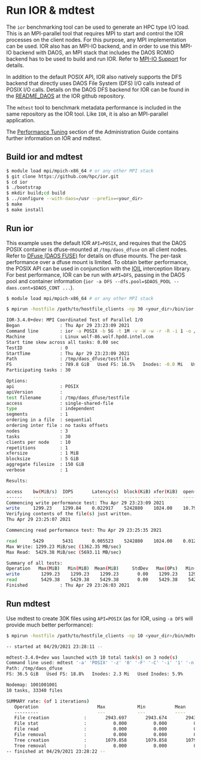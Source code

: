 # Run IOR & mdtest

The `ior` benchmarking tool can be used to generate an HPC type I/O load.
This is an MPI-parallel tool that requires MPI to start and control the
IOR processes on the client nodes. For this purpose, any MPI implementation
can be used. IOR also has an MPI-IO backend, and in order to use this
MPI-IO backend with DAOS, an MPI stack that includes the DAOS ROMIO backend
has to be used to build and run IOR.
Refer to [MPI-IO Support](https://docs.daos.io/v2.2/user/mpi-io/) for details.

In addition to the default POSIX API, IOR also natively supports the
DFS backend that directly uses DAOS File System (DFS) I/O calls instead
of POSIX I/O calls. Details on the DAOS DFS backend for IOR can be found in the
[README\_DAOS](https://github.com/hpc/ior/blob/main/README_DAOS)
at the IOR github repository.

The `mdtest` tool to benchmark metadata performance is included in the
same repository as the IOR tool.
Like `IOR`, it is also an MPI-parallel application.

The [Performance Tuning](https://docs.daos.io/v2.2/admin/performance_tuning/)
section of the Administration Guide contains further information on IOR and mdtest.

## Build ior and mdtest

```sh
$ module load mpi/mpich-x86_64 # or any other MPI stack
$ git clone https://github.com/hpc/ior.git
$ cd ior
$ ./bootstrap
$ mkdir build;cd build
$ ../configure --with-daos=/usr --prefix=<your_dir>
$ make
$ make install
```

## Run ior

This example uses the default IOR `API=POSIX`, and requires that the DAOS POSIX container
is dfuse-mounted at `/tmp/daos_dfuse` on all client nodes. Refer to
[DFuse (DAOS FUSE)](https://docs.daos.io/v2.2/user/filesystem/#dfuse-daos-fuse) for details on dfuse mounts.
The per-task performance over a dfuse mount is limited.
To obtain better performance, the POSIX API can be used in conjunction with the
[IOIL](https://docs.daos.io/v2.2/user/filesystem/#interception-library) interception library.
For best performance, IOR can be run with `API=DFS`, passing in the DAOS pool and container
information (`ior -a DFS --dfs.pool=$DAOS_POOL --daos.cont=$DAOS_CONT ...`).

```sh
$ module load mpi/mpich-x86_64 # or any other MPI stack

$ mpirun -hostfile /path/to/hostfile_clients -np 30 <your_dir>/bin/ior -a POSIX -b 5G -t 1M -v -W -w -r -R -i 1 -o /tmp/daos_dfuse/testfile

IOR-3.4.0+dev: MPI Coordinated Test of Parallel I/O
Began               : Thu Apr 29 23:23:09 2021
Command line        : ior -a POSIX -b 5G -t 1M -v -W -w -r -R -i 1 -o /tmp/daos_dfuse/testfile
Machine             : Linux wolf-86.wolf.hpdd.intel.com
Start time skew across all tasks: 0.00 sec
TestID              : 0
StartTime           : Thu Apr 29 23:23:09 2021
Path                : /tmp/daos_dfuse/testfile
FS                  : 789.8 GiB   Used FS: 16.5%   Inodes: -0.0 Mi   Used Inodes: 0.0%
Participating tasks : 30

Options:
api                 : POSIX
apiVersion          :
test filename       : /tmp/daos_dfuse/testfile
access              : single-shared-file
type                : independent
segments            : 1
ordering in a file  : sequential
ordering inter file : no tasks offsets
nodes               : 3
tasks               : 30
clients per node    : 10
repetitions         : 1
xfersize            : 1 MiB
blocksize           : 5 GiB
aggregate filesize  : 150 GiB
verbose             : 1

Results:

access    bw(MiB/s)  IOPS       Latency(s)  block(KiB) xfer(KiB)  open(s)    wr/rd(s)   close(s)   total(s)   iter
------    ---------  ----       ----------  ---------- ---------  --------   --------   --------   --------   ----
Commencing write performance test: Thu Apr 29 23:23:09 2021
write     1299.23    1299.84    0.022917    5242880    1024.00    10.79      118.17     0.000377   118.22     0
Verifying contents of the file(s) just written.
Thu Apr 29 23:25:07 2021

Commencing read performance test: Thu Apr 29 23:25:35 2021

read      5429       5431       0.005523    5242880    1024.00    0.012188   28.28      0.000251   28.29      0
Max Write: 1299.23 MiB/sec (1362.35 MB/sec)
Max Read:  5429.38 MiB/sec (5693.11 MB/sec)

Summary of all tests:
Operation   Max(MiB)   Min(MiB)  Mean(MiB)     StdDev   Max(OPs)   Min(OPs)  Mean(OPs)     StdDev    Mean(s) Stonewall(s) Stonewall(MiB) Test# #Tasks tPN reps fPP reord reordoff reordrand seed segcnt   blksiz    xsize aggs(MiB)   API RefNum
write        1299.23    1299.23    1299.23       0.00    1299.23    1299.23    1299.23       0.00  118.22343         NA            NA     0     30  10    1   0     0        1         0    0      1 5368709120  1048576  153600.0 POSIX      0
read         5429.38    5429.38    5429.38       0.00    5429.38    5429.38    5429.38       0.00   28.29054         NA            NA     0     30  10    1   0     0        1         0    0      1 5368709120  1048576  153600.0 POSIX      0
Finished            : Thu Apr 29 23:26:03 2021
```

## Run mdtest

Use mdtest to create 30K files using `API=POSIX` (as for IOR, using `-a DFS` will provide much better performance):

```sh
$ mpirun -hostfile /path/to/hostfile_clients -np 10 <your_dir>/bin/mdtest -a POSIX -z 0 -F -C -i 1 -n 3334 -e 4096 -d /tmp/daos_dfuse/ -w 4096

-- started at 04/29/2021 23:28:11 --

mdtest-3.4.0+dev was launched with 10 total task(s) on 3 node(s)
Command line used: mdtest '-a' 'POSIX' '-z' '0' '-F' '-C' '-i' '1' '-n' '3334' '-e' '4096' '-d' '/tmp/daos_dfuse/' '-w' '4096'
Path: /tmp/daos_dfuse
FS: 36.5 GiB   Used FS: 18.8%   Inodes: 2.3 Mi   Used Inodes: 5.9%

Nodemap: 1001001001
10 tasks, 33340 files

SUMMARY rate: (of 1 iterations)
   Operation                      Max            Min           Mean        Std Dev
   ---------                      ---            ---           ----        -------
   File creation             :       2943.697       2943.674       2943.686          0.006
   File stat                 :          0.000          0.000          0.000          0.000
   File read                 :          0.000          0.000          0.000          0.000
   File removal              :          0.000          0.000          0.000          0.000
   Tree creation             :       1079.858       1079.858       1079.858          0.000
   Tree removal              :          0.000          0.000          0.000          0.000
-- finished at 04/29/2021 23:28:22 --
```

